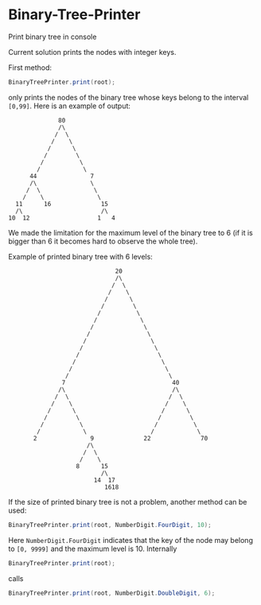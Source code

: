# Binary-Tree-Printer
Print binary tree in console

Current solution prints the nodes with integer keys. 

First method:
```java
BinaryTreePrinter.print(root);
```
only prints the nodes of the binary tree whose keys belong to the interval `[0,99]`. Here is an example of output:
```
              80
              /\
             /  \
            /    \
           /      \
          /        \
         /          \
        /            \
      44               7
      /\               \
     /  \               \
    /    \               \
  11      16              15
  /\                      /\
10  12                   1   4
```
We made the limitation for the maximum level of the binary tree to 6 (if it is bigger than 6 it becomes hard to observe the whole tree).

Example of printed binary tree with 6 levels:
```
                              20
                              /\
                             /  \
                            /    \
                           /      \
                          /        \
                         /          \
                        /            \
                       /              \
                      /                \
                     /                  \
                    /                    \
                   /                      \
                  /                        \
                 /                          \
                /                            \
               7                              40
              /\                              /\
             /  \                            /  \
            /    \                          /    \
           /      \                        /      \
          /        \                      /        \
         /          \                    /          \
        /            \                  /            \
       2               9              22              70
                      /\
                     /  \
                    /    \
                   8      15
                          /\
                        14  17
                           1618
```
If the size of printed binary tree is not a problem, another method can be used:
```java
BinaryTreePrinter.print(root, NumberDigit.FourDigit, 10);
```
Here `NumberDigit.FourDigit` indicates that the key of the node may belong to `[0, 9999]` and the maximum level is 10. 
Internally
```java
BinaryTreePrinter.print(root);
```
calls
```java
BinaryTreePrinter.print(root, NumberDigit.DoubleDigit, 6);
```
